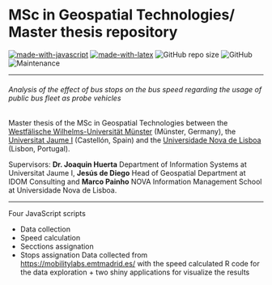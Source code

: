 MSc in Geospatial Technologies/ Master thesis repository
=

[![made-with-javascript](https://img.shields.io/badge/Coded%20with-javascript-21496b.svg?style=flat-square)](https://www.javascript.com/)
[![made-with-latex](https://img.shields.io/badge/Documented%20with-LaTeX-4c9843.svg?style=flat-square)](https://www.latex-project.org/) ![GitHub repo size](https://img.shields.io/github/repo-size/Ponsoda/GEOTECH-master-thesis-vehicle-position?style=flat-square) ![GitHub](https://img.shields.io/github/license/Ponsoda/GEOTECH-master-thesis-vehicle-position?style=flat-square) ![Maintenance](https://img.shields.io/maintenance/yes/2020?style=flat-square)

---

###### Analysis of the effect of bus stops on the bus speed regarding the usage of public bus fleet as probe vehicles

Master thesis of the MSc in Geospatial Technologies between the [Westfälische Wilhelms-Universität Münster](https://www.uni-muenster.de/en/) (Münster, Germany), the [Universitat Jaume I](https://www.uji.es/) (Castellón, Spain) and the [Universidade Nova de Lisboa](https://www.unl.pt/en) (Lisbon, Portugal).

Supervisors: **Dr. Joaquin Huerta** Department of Information Systems at Universitat Jaume I, **Jesús de Diego** Head of Geospatial Department at IDOM Consulting and **Marco Painho** NOVA Information Management School at Universidade Nova de Lisboa.

---

Four JavaScript scripts
  * Data collection
  * Speed calculation
  * Secctions assignation
  * Stops assignation
Data collected from https://mobilitylabs.emtmadrid.es/ with the speed calculated
R code for the data exploration + two shiny applications for visualize the results

